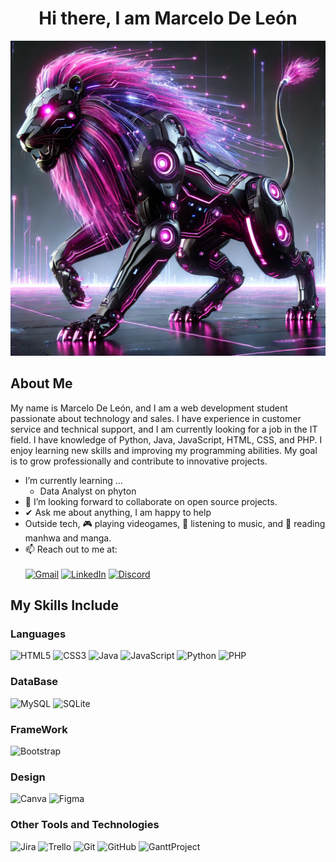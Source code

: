 <div align="center">  
<h1> Hi there, I am Marcelo De León</h1>
</div>

![Banner](img/Marcelodl29-banner.png)

<h2>About Me</h2>
<p>
My name is Marcelo De León, and I am a web development student passionate about technology and sales. I have experience in customer service and technical support, and I am currently looking for a job in the IT field.
I have knowledge of Python, Java, JavaScript, HTML, CSS, and PHP. I enjoy learning new skills and improving my programming abilities. My goal is to grow professionally and contribute to innovative projects.
</p>

- I’m currently learning ...
  - Data Analyst on phyton
- 👯 I’m looking forward to collaborate on open source projects.
- ✔ Ask me about anything, I am happy to help <br>
- Outside tech, 🎮 playing videogames, 🎵 listening to music, and 📖 reading manhwa and manga.
- 📫 Reach out to me at:<br><br>
[![Gmail](https://img.shields.io/badge/Gmail-D14836?style=for-the-badge&logo=gmail&logoColor=white)](mailto:marcelodeleon290200@gmail.com)
[![LinkedIn](https://img.shields.io/badge/linkedin-%230077B5.svg?style=for-the-badge&logo=linkedin&logoColor=white)](https://www.linkedin.com/in/marcelodeleon29/)
[![Discord](https://img.shields.io/badge/Discord-5865F2?style=for-the-badge&logo=discord&logoColor=white)](https://discord.gg/66zeFNdQap)


<h2>My Skills Include</h2>

<h3>Languages</h3>

<span>
 
  ![HTML5](https://img.shields.io/badge/html5-%23E34F26.svg?style=for-the-badge&logo=html5&logoColor=white)
  ![CSS3](https://img.shields.io/badge/CSS3-1572B6?style=for-the-badge&logo=css3&logoColor=white)
  ![Java](https://img.shields.io/badge/Java-ED8B00?style=for-the-badge&logo=java&logoColor=white)
  ![JavaScript](https://img.shields.io/badge/javascript-%23323330.svg?style=for-the-badge&logo=javascript&logoColor=%23F7DF1E)
  ![Python](https://img.shields.io/badge/python-3670A0?style=for-the-badge&logo=python&logoColor=ffdd54)
  ![PHP](https://img.shields.io/badge/php-%23777BB4.svg?style=for-the-badge&logo=php&logoColor=white)

</span>

<h3>DataBase</h3>

<span>

  ![MySQL](https://img.shields.io/badge/mysql-4479A1.svg?style=for-the-badge&logo=mysql&logoColor=white)
  ![SQLite](https://img.shields.io/badge/sqlite-%2307405e.svg?style=for-the-badge&logo=sqlite&logoColor=white)

</span>

<h3>FrameWork</h3>

![Bootstrap](https://img.shields.io/badge/bootstrap-%238511FA.svg?style=for-the-badge&logo=bootstrap&logoColor=white)

<h3> Design </h3>

<span>
  
  ![Canva](https://img.shields.io/badge/Canva-%2300C4CC.svg?style=for-the-badge&logo=Canva&logoColor=white)
  ![Figma](https://img.shields.io/badge/figma-%23F24E1E.svg?style=for-the-badge&logo=figma&logoColor=white)

</span>

<h3> Other Tools and Technologies </h3>

![Jira](https://img.shields.io/badge/jira-%230A0FFF.svg?style=for-the-badge&logo=jira&logoColor=white)
![Trello](https://img.shields.io/badge/Trello-%23026AA7.svg?style=for-the-badge&logo=Trello&logoColor=white)
![Git](https://img.shields.io/badge/git-%23F05033.svg?style=for-the-badge&logo=git&logoColor=white)
![GitHub](https://img.shields.io/badge/github-%23121011.svg?style=for-the-badge&logo=github&logoColor=white)
![GanttProject](https://img.shields.io/badge/GanttProject-yellow?logo=data:image/svg+xml;base64,PHN2ZyB4bGlu...etc)




